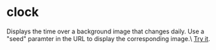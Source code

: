 # clock
Displays the time over a background image that changes daily.
Use a "seed" paramter in the URL to display the corresponding image.\ [Try it](https://flamesdev.github.io/clock/?seed=Hello+world%21).
